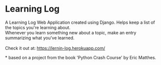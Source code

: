 # Learning Log

A Learning Log Web Application created using Django. Helps keep a list of the topics you're learning about. <br>
Whenever you learn something new about a topic, make an entry summarizing what you've learned.<br><br>
Check it out at: https://lernin-log.herokuapp.com/ <br>

\* based on a project from the book 'Python Crash Course' by Eric Matthes.
